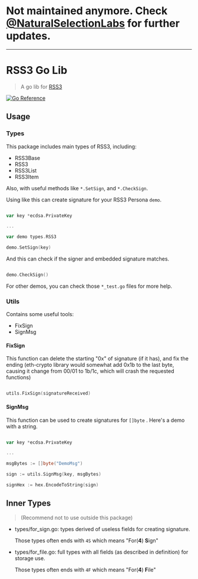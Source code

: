 # Not maintained anymore. Check [@NaturalSelectionLabs](https://github.com/NaturalSelectionLabs) for further updates.

---

# RSS3 Go Lib

> A go lib for [RSS3](https://rss3.io)

[![Go Reference](https://pkg.go.dev/badge/github.com/nyawork/rss3go-lib.svg)](https://pkg.go.dev/github.com/nyawork/rss3go-lib)

## Usage

### Types

This package includes main types of RSS3, including:

- RSS3Base
- RSS3
- RSS3List
- RSS3Item

Also, with useful methods like `*.SetSign`, and `*.CheckSign`.

Using like this can create signature for your RSS3 Persona `demo`.

``` go

var key *ecdsa.PrivateKey

...

var demo types.RSS3

demo.SetSign(key)

```

And this can check if the signer and embedded signature matches.

``` go

demo.CheckSign()

```

For other demos, you can check those `*_test.go` files for more help.

### Utils

Contains some useful tools:

- FixSign
- SignMsg

#### FixSign

This function can delete the starting "0x" of signature (if it has), and fix the ending (eth-crypto library would somewhat add 0x1b to the last byte, causing it change from 00/01 to 1b/1c, which will crash the requested functions)

``` go

utils.FixSign(signatureReceived)

```

#### SignMsg

This function can be used to create signatures for `[]byte` . Here's a demo with a string.

``` go

var key *ecdsa.PrivateKey

...

msgBytes := []byte("DemoMsg")

sign := utils.SignMsg(key, msgBytes)

signHex := hex.EncodeToString(sign)

```

## Inner Types 

> (Recommend not to use outside this package)

- types/for_sign.go: types derived of useless fields for creating signature.
  
  Those types often ends with `4S` which means "For(**4**) **S**ign"
  
- types/for_file.go: full types with all fields (as described in definition) for storage use.

  Those types often ends with `4F` which means "For(**4**) **F**ile"
